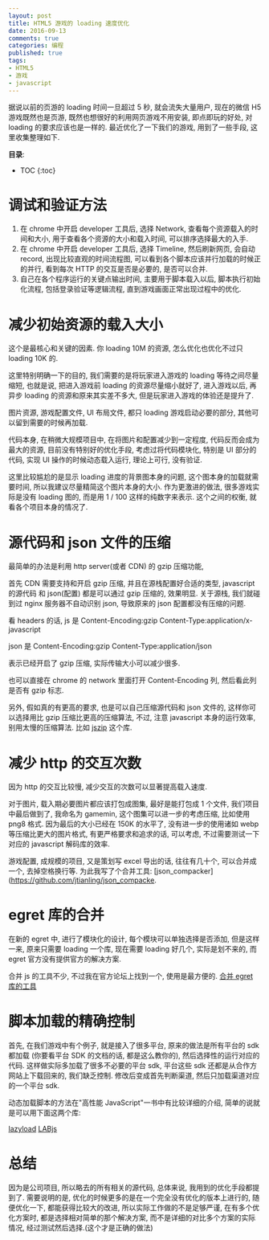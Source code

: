 ```yaml
---
layout: post
title: HTML5 游戏的 loading 速度优化
date: 2016-09-13
comments: true
categories: 编程
published: true
tags:
- HTML5
- 游戏
- javascript
---
```


据说以前的页游的 loading 时间一旦超过 5 秒, 就会流失大量用户, 现在的微信 H5 游戏既然也是页游, 既然也想很好的利用网页游戏不用安装, 即点即玩的好处, 对 loading 的要求应该也是一样的.
最近优化了一下我们的游戏, 用到了一些手段, 这里收集整理如下.

<!-- more -->

**目录**:

* TOC
{:toc}

# 调试和验证方法
1. 在 chrome 中开启 developer 工具后, 选择 Network, 查看每个资源载入的时间和大小, 用于查看各个资源的大小和载入时间, 可以排序选择最大的入手.
2. 在 chrome 中开启 developer 工具后, 选择 Timeline, 然后刷新网页, 会自动 record, 出现比较直观的时间流程图, 可以看到各个脚本应该并行加载的时候正的并行, 看到每次 HTTP 的交互是否是必要的, 是否可以合并.
3. 自己在各个程序运行的关键点输出时间, 主要用于脚本载入以后, 脚本执行初始化流程, 包括登录验证等逻辑流程,  直到游戏画面正常出现过程中的优化.

# 减少初始资源的载入大小
这个是最核心和关键的因素. 你 loading 10M 的资源, 怎么优化也优化不过只 loading 10K 的.

这里特别明确一下的目的, 我们需要的是将玩家进入游戏的 loading 等待之间尽量缩短, 也就是说, 把进入游戏前 loading 的资源尽量缩小就好了, 进入游戏以后, 再异步 loading 的资源和原来其实差不多大, 但是玩家进入游戏的体验还是提升了.

图片资源, 游戏配置文件, UI 布局文件, 都只 loading 游戏启动必要的部分, 其他可以留到需要的时候再加载.

代码本身, 在稍微大规模项目中, 在将图片和配置减少到一定程度, 代码反而会成为最大的资源, 目前没有特别好的优化手段, 考虑过将代码模块化, 特别是 UI 部分的代码, 实现 UI 操作的时候动态载入运行, 理论上可行, 没有验证.

这里比较尴尬的是显示 loading 进度的背景图本身的问题, 这个图本身的加载就需要时间, 所以我建议尽量精简这个图片本身的大小.  作为更激进的做法, 很多游戏实际是没有 loading 图的, 而是用 1 / 100 这样的纯数字来表示.  这个之间的权衡, 就看各个项目本身的情况了.

# 源代码和 json 文件的压缩
最简单的办法是利用 http server(或者 CDN) 的 gzip 压缩功能,

首先 CDN 需要支持和开启 gzip 压缩, 并且在源栈配置好合适的类型, javascript 的源代码 和 json(配置) 都是可以通过 gzip 压缩的, 效果明显. 关于源栈, 我们就碰到过 nginx 服务器不自动识别 json, 导致原来的 json 配置都没有压缩的问题.

看 headers 的话, js 是
Content-Encoding:gzip
Content-Type:application/x-javascript

json 是
Content-Encoding:gzip
Content-Type:application/json

表示已经开启了 gzip 压缩, 实际传输大小可以减少很多.

也可以直接在 chrome 的 network 里面打开 Content-Encoding 列, 然后看此列是否有 gzip 标志.

另外, 假如真的有更高的要求, 也是可以自己压缩源代码和 json 文件的, 这样你可以选择用比 gzip 压缩比更高的压缩算法, 不过, 注意 javascript 本身的运行效率, 别用太慢的压缩算法.
比如 [jszip](https://stuk.github.io/jszip/) 这个库.

# 减少 http 的交互次数
因为 http 的交互比较慢, 减少交互的次数可以显著提高载入速度.

对于图片, 载入期必要图片都应该打包成图集, 最好是能打包成 1 个文件, 我们项目中最后做到了, 我命名为 gamemin, 这个图集可以进一步的考虑压缩, 比如使用 png8 格式.  因为最后的大小已经在 150K 的水平了, 没有进一步的使用诸如 webp 等压缩比更大的图片格式, 有更严格要求和追求的话, 可以考虑, 不过需要测试一下对应的 javascript 解码库的效率.

游戏配置, 成规模的项目, 又是策划写 excel 导出的话, 往往有几十个, 可以合并成一个, 去掉空格换行等. 为此我写了个合并工具: [json_compacker](https://github.com/jtianling/json_compacke.

# egret 库的合并
在新的 egret 中, 进行了模块化的设计, 每个模块可以单独选择是否添加, 但是这样一来, 原来只需要 loading 一个库, 现在需要 loading 好几个, 实际是划不来的, 而 egret 官方没有提供官方的解决方案.

合并 js 的工具不少, 不过我在官方论坛上找到一个, 使用是最方便的.
[合并 egret 库的工具](http://bbs.egret.com/forum.php?mod=viewthread&tid=16765&highlight=%E5%90%88%E5%B9%B6)


# 脚本加载的精确控制
首先, 在我们游戏中有个例子, 就是接入了很多平台, 原来的做法是所有平台的 sdk 都加载 (你要看平台 SDK 的文档的话, 都是这么教你的), 然后选择性的运行对应的代码.  这样做实际多加载了很多不必要的平台 sdk, 平台这些 sdk 还都是从合作方网站上下载回来的, 我们缺乏控制.  修改后变成首先判断渠道, 然后只加载渠道对应的一个平台 sdk.

动态加载脚本的方法在"高性能 JavaScript"一书中有比较详细的介绍, 简单的说就是可以用下面这两个库:

[lazyload](https://github.com/rgrove/lazyload)
[LABjs](https://github.com/getify/LABjs)


# 总结
因为是公司项目, 所以略去的所有相关的源代码, 总体来说, 我用到的优化手段都提到了.
需要说明的是, 优化的时候更多的是在一个完全没有优化的版本上进行的, 随便优化一下, 都能获得比较大的改进, 所以实际工作做的不是足够严谨, 在有多个优化方案时, 都是选择相对简单的那个解决方案, 而不是详细的对比多个方案的实际情况, 经过测试然后选择.(这个才是正确的做法)
